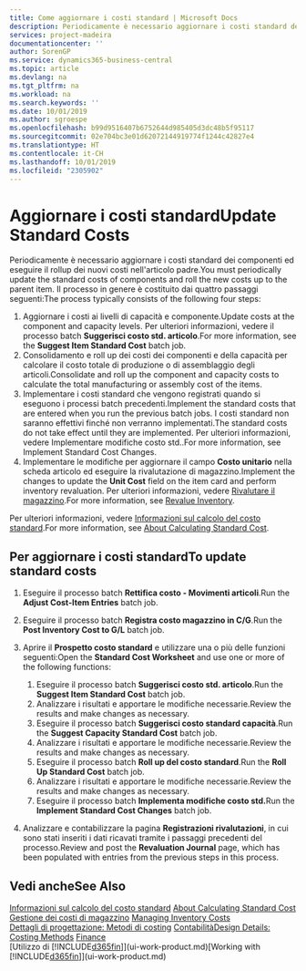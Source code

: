 ```yaml
---
title: Come aggiornare i costi standard | Microsoft Docs
description: Periodicamente è necessario aggiornare i costi standard dei componenti ed eseguire il rollup dei nuovi costi nell'articolo padre.
services: project-madeira
documentationcenter: ''
author: SorenGP
ms.service: dynamics365-business-central
ms.topic: article
ms.devlang: na
ms.tgt_pltfrm: na
ms.workload: na
ms.search.keywords: ''
ms.date: 10/01/2019
ms.author: sgroespe
ms.openlocfilehash: b99d9516407b6752644d985405d3dc48b5f95117
ms.sourcegitcommit: 02e704bc3e01d62072144919774f1244c42827e4
ms.translationtype: HT
ms.contentlocale: it-CH
ms.lasthandoff: 10/01/2019
ms.locfileid: "2305902"
---
```

# <a name="update-standard-costs"></a><span data-ttu-id="44230-103">Aggiornare i costi standard</span><span class="sxs-lookup"><span data-stu-id="44230-103">Update Standard Costs</span></span>
<span data-ttu-id="44230-104">Periodicamente è necessario aggiornare i costi standard dei componenti ed eseguire il rollup dei nuovi costi nell'articolo padre.</span><span class="sxs-lookup"><span data-stu-id="44230-104">You must periodically update the standard costs of components and roll the new costs up to the parent item.</span></span> <span data-ttu-id="44230-105">Il processo in genere è costituito dai quattro passaggi seguenti:</span><span class="sxs-lookup"><span data-stu-id="44230-105">The process typically consists of the following four steps:</span></span>  

1.  <span data-ttu-id="44230-106">Aggiornare i costi ai livelli di capacità e componente.</span><span class="sxs-lookup"><span data-stu-id="44230-106">Update costs at the component and capacity levels.</span></span> <span data-ttu-id="44230-107">Per ulteriori informazioni, vedere il processo batch **Suggerisci costo std. articolo**.</span><span class="sxs-lookup"><span data-stu-id="44230-107">For more information, see the **Suggest Item Standard Cost** batch job.</span></span>  
2.  <span data-ttu-id="44230-108">Consolidamento e roll up dei costi dei componenti e della capacità per calcolare il costo totale di produzione o di assemblaggio degli articoli.</span><span class="sxs-lookup"><span data-stu-id="44230-108">Consolidate and roll up the component and capacity costs to calculate the total manufacturing or assembly cost of the items.</span></span>  
3.  <span data-ttu-id="44230-109">Implementare i costi standard che vengono registrati quando si eseguono i processi batch precedenti.</span><span class="sxs-lookup"><span data-stu-id="44230-109">Implement the standard costs that are entered when you run the previous batch jobs.</span></span> <span data-ttu-id="44230-110">I costi standard non saranno effettivi finché non verranno implementati.</span><span class="sxs-lookup"><span data-stu-id="44230-110">The standard costs do not take effect until they are implemented.</span></span> <span data-ttu-id="44230-111">Per ulteriori informazioni, vedere Implementare modifiche costo std..</span><span class="sxs-lookup"><span data-stu-id="44230-111">For more information, see Implement Standard Cost Changes.</span></span>  
4.  <span data-ttu-id="44230-112">Implementare le modifiche per aggiornare il campo **Costo unitario** nella scheda articolo ed eseguire la rivalutazione di magazzino.</span><span class="sxs-lookup"><span data-stu-id="44230-112">Implement the changes to update the **Unit Cost** field on the item card and perform inventory revaluation.</span></span> <span data-ttu-id="44230-113">Per ulteriori informazioni, vedere [Rivalutare il magazzino](inventory-how-revalue-inventory.md).</span><span class="sxs-lookup"><span data-stu-id="44230-113">For more information, see [Revalue Inventory](inventory-how-revalue-inventory.md).</span></span>  

<span data-ttu-id="44230-114">Per ulteriori informazioni, vedere [Informazioni sul calcolo del costo standard](finance-about-calculating-standard-cost.md).</span><span class="sxs-lookup"><span data-stu-id="44230-114">For more information, see [About Calculating Standard Cost](finance-about-calculating-standard-cost.md).</span></span>  
## <a name="to-update-standard-costs"></a><span data-ttu-id="44230-115">Per aggiornare i costi standard</span><span class="sxs-lookup"><span data-stu-id="44230-115">To update standard costs</span></span>  
1.  <span data-ttu-id="44230-116">Eseguire il processo batch **Rettifica costo - Movimenti articoli**.</span><span class="sxs-lookup"><span data-stu-id="44230-116">Run the **Adjust Cost-Item Entries** batch job.</span></span>  
2.  <span data-ttu-id="44230-117">Eseguire il processo batch **Registra costo magazzino in C/G**.</span><span class="sxs-lookup"><span data-stu-id="44230-117">Run the **Post Inventory Cost to G/L** batch job.</span></span>  
3.  <span data-ttu-id="44230-118">Aprire il **Prospetto costo standard** e utilizzare una o più delle funzioni seguenti:</span><span class="sxs-lookup"><span data-stu-id="44230-118">Open the **Standard Cost Worksheet** and use one or more of the following functions:</span></span>  

    1.  <span data-ttu-id="44230-119">Eseguire il processo batch **Suggerisci costo std. articolo**.</span><span class="sxs-lookup"><span data-stu-id="44230-119">Run the **Suggest Item Standard Cost** batch job.</span></span>  
    2.  <span data-ttu-id="44230-120">Analizzare i risultati e apportare le modifiche necessarie.</span><span class="sxs-lookup"><span data-stu-id="44230-120">Review the results and make changes as necessary.</span></span>  
    3.  <span data-ttu-id="44230-121">Eseguire il processo batch **Suggerisci costo standard capacità**.</span><span class="sxs-lookup"><span data-stu-id="44230-121">Run the **Suggest Capacity Standard Cost** batch job.</span></span>  
    4.  <span data-ttu-id="44230-122">Analizzare i risultati e apportare le modifiche necessarie.</span><span class="sxs-lookup"><span data-stu-id="44230-122">Review the results and make changes as necessary.</span></span>
    5. <span data-ttu-id="44230-123">Eseguire il processo batch **Roll up del costo standard**.</span><span class="sxs-lookup"><span data-stu-id="44230-123">Run the **Roll Up Standard Cost** batch job.</span></span>
    6.  <span data-ttu-id="44230-124">Analizzare i risultati e apportare le modifiche necessarie.</span><span class="sxs-lookup"><span data-stu-id="44230-124">Review the results and make changes as necessary.</span></span>
    7.  <span data-ttu-id="44230-125">Eseguire il processo batch **Implementa modifiche costo std.**</span><span class="sxs-lookup"><span data-stu-id="44230-125">Run the **Implement Standard Cost Changes** batch job.</span></span>  
4.  <span data-ttu-id="44230-126">Analizzare e contabilizzare la pagina **Registrazioni rivalutazioni**, in cui sono stati inseriti i dati ricavati tramite i passaggi precedenti del processo.</span><span class="sxs-lookup"><span data-stu-id="44230-126">Review and post the **Revaluation Journal** page, which has been populated with entries from the previous steps in this process.</span></span>  

## <a name="see-also"></a><span data-ttu-id="44230-127">Vedi anche</span><span class="sxs-lookup"><span data-stu-id="44230-127">See Also</span></span>  
 <span data-ttu-id="44230-128">[Informazioni sul calcolo del costo standard](finance-about-calculating-standard-cost.md) </span><span class="sxs-lookup"><span data-stu-id="44230-128">[About Calculating Standard Cost](finance-about-calculating-standard-cost.md) </span></span>  
 <span data-ttu-id="44230-129">[Gestione dei costi di magazzino](finance-manage-inventory-costs.md) </span><span class="sxs-lookup"><span data-stu-id="44230-129">[Managing Inventory Costs](finance-manage-inventory-costs.md) </span></span>  
 <span data-ttu-id="44230-130">[Dettagli di progettazione: Metodi di costing](design-details-costing-methods.md) [Contabilità](finance.md)</span><span class="sxs-lookup"><span data-stu-id="44230-130">[Design Details: Costing Methods](design-details-costing-methods.md) [Finance](finance.md)</span></span>  
 <span data-ttu-id="44230-131">[Utilizzo di [!INCLUDE[d365fin](includes/d365fin_md.md)]](ui-work-product.md)</span><span class="sxs-lookup"><span data-stu-id="44230-131">[Working with [!INCLUDE[d365fin](includes/d365fin_md.md)]](ui-work-product.md)</span></span>  
